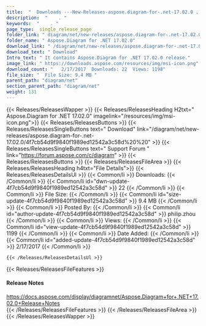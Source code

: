 ```yaml
---
title:  "  Downloads ---New-Releases-aspose.diagram-for-.net-17.02.0 . " 
description:  "    . " 
keywords:  "    . " 
page_type:  single_release_page
folder_link: " diagram/net/new-releases/aspose.diagram-for-.net-17.02.0/"
folder_name: " Aspose.Diagram for .NET 17.02.0"
download_link: " /diagram/net/new-releases/aspose.diagram-for-.net-17.02.0/4f7cb54d9f9840f1989ed12542a3c58d"
download_text: " Download"
Intro_text: " It contains Aspose.Diagram for .NET 17.02.0 release."
image_link: " https://downloads.aspose.com/resources/img/msi-icon.png"
download_count: "   2/17/2017  Downloads: 22  Views: 1198"
file_size: "  File Size: 9.4 MB "
parent_path: "diagram/net"
section_parent_path: "diagram/net"
weight: 131 
---
```


{{< Releases/ReleasesWapper >}}
  {{< Releases/ReleasesHeading H2txt=" Aspose.Diagram for .NET 17.02.0" imagelink="/resources/img/msi-icon.png">}}
  {{< Releases/ReleasesButtons >}}
    {{< Releases/ReleasesSingleButtons text=" Download" link="/diagram/net/new-releases/aspose.diagram-for-.net-17.02.0/4f7cb54d9f9840f1989ed12542a3c58d%20%20" >}}
    {{< Releases/ReleasesSingleButtons text=" Support Forum " link="https://forum.aspose.com/c/diagram" >}}
  {{< Releases/ReleasesButtons >}}
  {{< Releases/ReleasesFileArea >}}
    {{< Releases/ReleasesHeading h4txt="File Details">}}
    {{< Releases/ReleasesDetailsUl >}}
            {{< Common/li  >}} Downloads: {{< /Common/li >}} 
      {{< Common/li id="dwn-update-4f7cb54d9f9840f1989ed12542a3c58d" >}} 22 {{< /Common/li >}} 
      {{< Common/li  >}} File Size: {{< /Common/li >}} 
      {{< Common/li id="size-update-4f7cb54d9f9840f1989ed12542a3c58d" >}} 9.4 MB {{< /Common/li >}} 
      {{< Common/li  >}} Posted By: {{< /Common/li >}} 
      {{< Common/li id="author-update-4f7cb54d9f9840f1989ed12542a3c58d" >}} philip.zhou {{< /Common/li >}} 
      {{< Common/li  >}} Views: {{< /Common/li >}} 
      {{< Common/li id="view-update-4f7cb54d9f9840f1989ed12542a3c58d" >}} 1199 {{< /Common/li >}} 
      {{< Common/li  >}} Date Added: {{< /Common/li >}} 
      {{< Common/li id="added-update-4f7cb54d9f9840f1989ed12542a3c58d" >}} 2/17/2017 {{< /Common/li >}} 

    {{< /Releases/ReleasesDetailsUl >}}

  {{< Releases/ReleasesFileFeatures >}}
      <h4>Release Notes</h4><div><a href="https://docs.aspose.com/display/diagramnet/Aspose.Diagram+for+.NET+17.02.0+Release+Notes">https://docs.aspose.com/display/diagramnet/Aspose.Diagram+for+.NET+17.02.0+Release+Notes</a></div>
  {{< /Releases/ReleasesFileFeatures >}}
 {{< /Releases/ReleasesFileArea >}}
{{< /Releases/ReleasesWapper >}}


